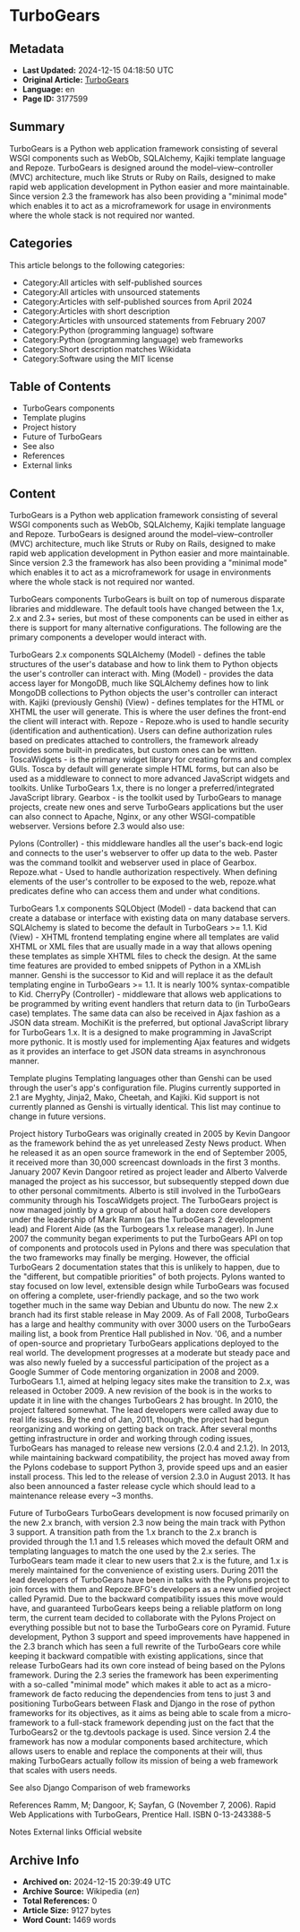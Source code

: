 # TurboGears

## Metadata
- **Last Updated:** 2024-12-15 04:18:50 UTC
- **Original Article:** [TurboGears](https://en.wikipedia.org/wiki/TurboGears)
- **Language:** en
- **Page ID:** 3177599

## Summary
TurboGears is a Python web application framework consisting of several WSGI components such as WebOb, SQLAlchemy, Kajiki template language and Repoze.
TurboGears is designed around the model–view–controller (MVC) architecture, much like Struts or Ruby on Rails, designed to make rapid web application development in Python easier and more maintainable. Since version 2.3 the framework has also been providing a "minimal mode" which enables it to act as a microframework for usage in environments where the whole stack is not required nor wanted.

## Categories
This article belongs to the following categories:

- Category:All articles with self-published sources
- Category:All articles with unsourced statements
- Category:Articles with self-published sources from April 2024
- Category:Articles with short description
- Category:Articles with unsourced statements from February 2007
- Category:Python (programming language) software
- Category:Python (programming language) web frameworks
- Category:Short description matches Wikidata
- Category:Software using the MIT license

## Table of Contents

- TurboGears components
- Template plugins
- Project history
- Future of TurboGears
- See also
- References
- External links

## Content

TurboGears is a Python web application framework consisting of several WSGI components such as WebOb, SQLAlchemy, Kajiki template language and Repoze.
TurboGears is designed around the model–view–controller (MVC) architecture, much like Struts or Ruby on Rails, designed to make rapid web application development in Python easier and more maintainable. Since version 2.3 the framework has also been providing a "minimal mode" which enables it to act as a microframework for usage in environments where the whole stack is not required nor wanted.

TurboGears components
TurboGears is built on top of numerous disparate libraries and middleware. The default tools have changed between the 1.x, 2.x and 2.3+ series, but most of these components can be used in either as there is support for many alternative configurations. The following are the primary components a developer would interact with.

TurboGears 2.x components
SQLAlchemy (Model) - defines the table structures of the user's database and how to link them to Python objects the user's controller can interact with.
Ming (Model) - provides the data access layer for MongoDB, much like SQLAlchemy defines how to link MongoDB collections to Python objects the user's controller can interact with.
Kajiki (previously Genshi) (View) - defines templates for the HTML or XHTML the user will generate. This is where the user defines the front-end the client will interact with.
Repoze - Repoze.who is used to handle security (identification and authentication). Users can define authorization rules based on predicates attached to controllers, the framework already provides some built-in predicates, but custom ones can be written.
ToscaWidgets - is the primary widget library for creating forms and complex GUIs. Tosca by default will generate simple HTML forms, but can also be used as a middleware to connect to more advanced JavaScript widgets and toolkits. Unlike TurboGears 1.x, there is no longer a preferred/integrated JavaScript library.
Gearbox - is the toolkit used by TurboGears to manage projects, create new ones and serve TurboGears applications but the user can also connect to Apache, Nginx, or any other WSGI-compatible webserver.
Versions before 2.3 would also use:

Pylons (Controller) - this middleware handles all the user's back-end logic and connects to the user's webserver to offer up data to the web.
Paster was the command toolkit and webserver used in place of Gearbox.
Repoze.what - Used to handle authorization respectively. When defining elements of the user's controller to be exposed to the web, repoze.what predicates define who can access them and under what conditions.

TurboGears 1.x components
SQLObject (Model) - data backend that can create a database or interface with existing data on many database servers.
SQLAlchemy is slated to become the default in TurboGears >= 1.1.
Kid (View) - XHTML frontend templating engine where all templates are valid XHTML or XML files that are usually made in a way that allows opening these templates as simple XHTML files to check the design. At the same time features are provided to embed snippets of Python in a XMLish manner.
Genshi is the successor to Kid and will replace it as the default templating engine in TurboGears >= 1.1. It is nearly 100% syntax-compatible to Kid.
CherryPy (Controller) - middleware that allows web applications to be programmed by writing event handlers that return data to (in TurboGears case) templates. The same data can also be received in Ajax fashion as a JSON data stream.
MochiKit is the preferred, but optional JavaScript library for TurboGears 1.x. It is a designed to make programming in JavaScript more pythonic. It is mostly used for implementing Ajax features and widgets as it provides an interface to get JSON data streams in asynchronous manner.

Template plugins
Templating languages other than Genshi can be used through the user's app's configuration file. Plugins currently supported in 2.1 are Myghty, Jinja2, Mako, Cheetah, and Kajiki. Kid support is not currently planned as Genshi is virtually identical. This list may continue to change in future versions.

Project history
TurboGears was originally created in 2005 by Kevin Dangoor as the framework behind the as yet unreleased Zesty News product. When he released it as an open source framework in the end of September 2005, it received more than 30,000 screencast downloads in the first 3 months.
January 2007 Kevin Dangoor retired as project leader and Alberto Valverde managed the project as his successor, but subsequently stepped down due to other personal commitments. Alberto is still involved in the TurboGears community through his ToscaWidgets project. The TurboGears project is now managed jointly by a group of about half a dozen core developers under the leadership of Mark Ramm (as the TurboGears 2 development lead) and Florent Aide (as the Turbogears 1.x release manager).
In June 2007 the community began experiments to put the TurboGears API on top of components and protocols used in Pylons and there was speculation that the two frameworks may finally be merging. However, the official TurboGears 2 documentation states that this is unlikely to happen, due to the "different, but compatible priorities" of both projects. Pylons wanted to stay focused on low level, extensible design while TurboGears was focused on offering a complete, user-friendly package, and so the two work together much in the same way Debian and Ubuntu do now. The new 2.x branch had its first stable release in May 2009.
As of Fall 2008, TurboGears has a large and healthy community with over 3000 users on the TurboGears mailing list, a book from Prentice Hall published in Nov. '06, and a number of open-source and proprietary TurboGears applications deployed to the real world. The development progresses at a moderate but steady pace and was also newly fueled by a successful participation of the project as a Google Summer of Code mentoring organization in 2008 and 2009. TurboGears 1.1, aimed at helping legacy sites make the transition to 2.x, was released in October 2009. A new revision of the book is in the works to update it in line with the changes TurboGears 2 has brought.
In 2010, the project faltered somewhat. The lead developers were called away due to real life issues. By the end of Jan, 2011, though, the project had begun reorganizing and working on getting back on track. After several months getting infrastructure in order and working through coding issues, TurboGears has managed to release new versions (2.0.4 and 2.1.2).
In 2013, while maintaining backward compatibility, the project has moved away from the Pylons codebase to support Python 3, provide speed ups and an easier install process. This led to the release of version 2.3.0 in August 2013. It has also been announced a faster release cycle which should lead to a maintenance release every ~3 months.

Future of TurboGears
TurboGears development is now focused primarily on the new 2.x branch, with version 2.3 now being the main track with Python 3 support.
A transition path from the 1.x branch to the 2.x branch is provided through the 1.1 and 1.5 releases which moved the default ORM and templating languages to match the one used by the 2.x series. The TurboGears team made it clear to new users that 2.x is the future, and 1.x is merely maintained for the convenience of existing users.
During 2011 the lead developers of TurboGears have been in talks with the Pylons project to join forces with them and Repoze.BFG's developers as a new unified project called Pyramid. Due to the backward compatibility issues this move would have, and guaranteed TurboGears keeps being a reliable platform on long term, the current team decided to collaborate with the Pylons Project on everything possible but not to base the TurboGears core on Pyramid.
Future development, Python 3 support and speed improvements have happened in the 2.3 branch which has seen a full rewrite of the TurboGears core while keeping it backward compatible with existing applications, since that release TurboGears had its own core instead of being based on the Pylons framework.
During the 2.3 series the framework has been experimenting with a so-called "minimal mode" which makes it able to act as a micro-framework de facto reducing the dependencies from tens to just 3 and positioning TurboGears between Flask and Django in the rose of python frameworks for its objectives, as it aims as being able to scale from a micro-framework to a full-stack framework depending just on the fact that the TurboGears2 or the tg.devtools package is used.
Since version 2.4 the framework has now a modular components based architecture, which allows users to enable and replace the components at their will, thus making TurboGears actually follow its mission of being a web framework that scales with users needs.

See also
Django
Comparison of web frameworks

References
Ramm, M; Dangoor, K; Sayfan, G (November 7, 2006). Rapid Web Applications with TurboGears, Prentice Hall. ISBN 0-13-243388-5

Notes
External links
Official website

## Archive Info
- **Archived on:** 2024-12-15 20:39:49 UTC
- **Archive Source:** Wikipedia (_en_)
- **Total References:** 0
- **Article Size:** 9127 bytes
- **Word Count:** 1469 words
